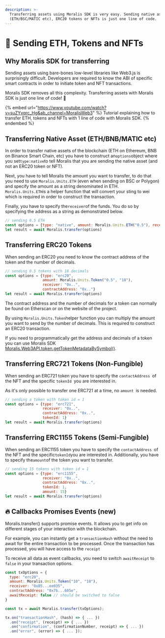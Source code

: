```yaml
---
description: >-
  Transferring assets using Moralis SDK is very easy. Sending native assets
  (ETH/BSC/MATIC etc), ERC20 tokens or NFTs is just one line of code.
---
```


# 💸 Sending ETH, Tokens and NFTs

## Why Moralis SDK for transferring

Sending assets using bare-bones low-level libraries like Web3.js is surprisingly difficult. Developers are required to know the ABI of specific smart contracts in order to initiate token and NFT transactions.

Moralis SDK removes all this complexity. Transferring assets with Moralis SDK is just one line of code! 🧙

{% embed url="https://www.youtube.com/watch?v=suZYvqrc_Hg&ab_channel=MoralisWeb3" %}
Tutorial explaining how to transfer ETH, tokens and NFTs with 1 line of code with Moralis SDK.
{% endembed %}

## Transferring Native Asset (ETH/BNB/MATIC etc)

In order to transfer native assets of the blockchain (ETH on Ethereum, BNB on Binance Smart Chain, etc) you have to construct an`options`object where you set`type:native`to tell Moralis that you are sending the native asset (and not an ERC20 token or NFT).

Next, you have to tell Moralis the amount you want to transfer, to do that you need to use `Moralis.Units.ETH` (even when sending on BSC or Polygon) and specify the amount as a string denominated in ETH. `Moralis.Units.ETH`is a helper function that will convert your sting to wei which is required in order to construct the transaction.

Finally, you have to specify the`receiver`of the funds. You do so by specifying the address as a string as demonstrated below.

```javascript
// sending 0.5 ETH
const options = {type: "native", amount: Moralis.Units.ETH("0.5"), receiver: "0x.."}
let result = await Moralis.transfer(options)
```

## Transferring ERC20 Tokens

When sending an ERC20 you need to know the contract address of the token and the number of decimals.&#x20;

```javascript
// sending 0.5 tokens with 18 decimals
const options = {type: "erc20", 
                 amount: Moralis.Units.Token("0.5", "18"), 
                 receiver: "0x..",
                 contractAddress: "0x.."}
let result = await Moralis.transfer(options)
```

The contract address and the number of decimals for a token can normally be found on Etherscan or on the website of the project.

By using `Moralis.Units.Token`helper function you can multiply the amount you want to send by the number of decimals. This is required to construct an ERC20 transaction.

If you need to programmatically get the address and decimals of a token you can use Moralis SDK [Moralis.Web3API.token.getTokenMetadataBySymbol()](https://docs.moralis.io/moralis-server/web3-sdk/token#gettokenmetadatabysymbol).

## Transferring ERC721 Tokens (Non-Fungible)

When sending an ERC721 token you have to specify the `contactAddress `of the NFT and the specific `tokenId `you are interested in.

As it's only possible to transfer one ERC721 at a time, no `amount `is needed.

```javascript
// sending a token with token id = 1
const options = {type: "erc721",  
                 receiver: "0x..",
                 contractAddress: "0x..",
                 tokenId: 1}
let result = await Moralis.transfer(options)
```

## Transferring ERC1155 Tokens (Semi-Fungible)

When sending an ERC1155 token you have to specify the `contactAddress `of the NFT and the specific`tokenId`you are interested in. Additionally, you have to specify the`amount`of the token you want to transfer.

```javascript
// sending 15 tokens with token id = 1
const options = {type: "erc1155",  
                 receiver: "0x..",
                 contractAddress: "0x..",
                 tokenId: 1,
                 amount: 15}
let result = await Moralis.transfer(options)
```

## 🔥 Callbacks Promises Events (new)

Moralis.transfer() supports promise events. It allows you to get info on different stages of your interaction with the blockchain.&#x20;

For example, you can instantly get a `transactionHash` without the need to await for the entire transaction to be processed. Once the transaction has processed, you will have access to the `receipt`

To receive all data as event callbacks, you need to switch `awaitReceipt` to `false` in your  transaction options.

```javascript
const txOptions = {
  type: "erc20",
  amount: Moralis.Units.Token("10", "18"),
  receiver: "0xB5...ee035",
  contractAddress: "0x7b...605e",
  awaitReceipt: false // should be switched to false
}

const tx = await Moralis.transfer(txOptions);

tx.on("transactionHash", (hash) => { ... })
  .on("receipt", (receipt) => { ... })
  .on("confirmation", (confirmationNumber, receipt) => { ... })
  .on("error", (error) => { ... });

```
